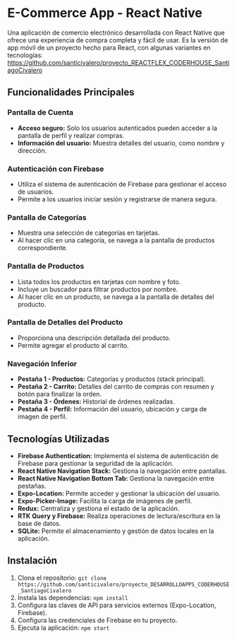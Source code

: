 # E-Commerce App - React Native

Una aplicación de comercio electrónico desarrollada con React Native que ofrece una experiencia de compra completa y fácil de usar. Es la versión de app móvil
de un proyecto hecho para React, con algunas variantes en tecnologías: https://github.com/santicivalero/proyecto_REACTFLEX_CODERHOUSE_SantiagoCivalero

## Funcionalidades Principales

### Pantalla de Cuenta

- **Acceso seguro:** Solo los usuarios autenticados pueden acceder a la pantalla de perfil y realizar compras.
- **Información del usuario:** Muestra detalles del usuario, como nombre y dirección.

### Autenticación con Firebase

- Utiliza el sistema de autenticación de Firebase para gestionar el acceso de usuarios.
- Permite a los usuarios iniciar sesión y registrarse de manera segura.

### Pantalla de Categorías

- Muestra una selección de categorías en tarjetas.
- Al hacer clic en una categoría, se navega a la pantalla de productos correspondiente.

### Pantalla de Productos

- Lista todos los productos en tarjetas con nombre y foto.
- Incluye un buscador para filtrar productos por nombre.
- Al hacer clic en un producto, se navega a la pantalla de detalles del producto.

### Pantalla de Detalles del Producto

- Proporciona una descripción detallada del producto.
- Permite agregar el producto al carrito.

### Navegación Inferior

- **Pestaña 1 - Productos:** Categorías y productos (stack principal).
- **Pestaña 2 - Carrito:** Detalles del carrito de compras con resumen y botón para finalizar la orden.
- **Pestaña 3 - Órdenes:** Historial de órdenes realizadas.
- **Pestaña 4 - Perfil:** Información del usuario, ubicación y carga de imagen de perfil.


## Tecnologías Utilizadas

- **Firebase Authentication:** Implementa el sistema de autenticación de Firebase para gestionar la seguridad de la aplicación.
- **React Native Navigation Stack:** Gestiona la navegación entre pantallas.
- **React Native Navigation Bottom Tab:** Gestiona la navegación entre pestañas.
- **Expo-Location:** Permite acceder y gestionar la ubicación del usuario.
- **Expo-Picker-Image:** Facilita la carga de imágenes de perfil.
- **Redux:** Centraliza y gestiona el estado de la aplicación.
- **RTK Query y Firebase:** Realiza operaciones de lectura/escritura en la base de datos.
- **SQLite:** Permite el almacenamiento y gestión de datos locales en la aplicación.

## Instalación

1. Clona el repositorio: `git clone https://github.com/santicivalero/proyecto_DESARROLLOAPPS_CODERHOUSE_SantiagoCivalero`
2. Instala las dependencias: `npm install`
3. Configura las claves de API para servicios externos (Expo-Location, Firebase).
4. Configura las credenciales de Firebase en tu proyecto.
5. Ejecuta la aplicación: `npm start`
